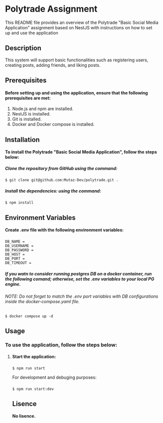 # Polytrade Assignment
This README file provides an overview of the Polytrade "Basic Social Media Application" assignment based on NestJS with instructions on how to set up and use the application

## Description
This system will support basic functionalities such as registering users, creating posts, adding friends, and liking posts.


## Prerequisites
#### Before setting up and using the application, ensure that the following prerequisites are met:
<ol>
<li>Node.js and npm are installed.</li>
<li>NestJS is installed.</li>
<li>Git is installed.</li>
<li>Docker and Docker compose is installed.</li>
</ol>

## Installation
#### To install the Polytrade "Basic Social Media Application", follow the steps below:

##### Clone the repository from GitHub using the command:
###
    $ git clone git@github.com:Mutaz-Dev/polytrade.git .

##### Install the dependencies: using the command:
###
    $ npm install

## Environment Variables
#### Create .env file with the following environment variables:
###
    DB_NAME = 
    DB_USERNAME = 
    DB_PASSWORD = 
    DB_HOST = 
    DB_PORT =   
    DB_TIMEOUT = 


##### If you watn to consider running postgres DB on a docker container, run the following comand; otherwise, set the .env variables to your local PG engine.
###### NOTE: Do not forget to match the .env port variables with DB configurations inside the docker-compose.yaml file.
###
    $ docker compose up -d


## Usage
### To use the application, follow the steps below:
<ol>
<li>
<h4>Start the application:</h4>

###
    $ npm run start

<p>For development and debuging purposes:</p>

###
    $ npm run start:dev
</li>


## Lisence
#### No lisence.